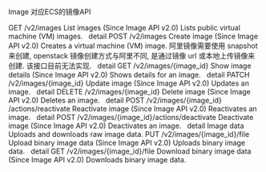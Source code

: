 Image
对应ECS的镜像API


GET
/v2/images
List images
(Since Image API v2.0) Lists public virtual machine (VM) images.
 
detail
POST
/v2/images
Create image
(Since Image API v2.0) Creates a virtual machine (VM) image.
阿里镜像需要使用 snapshot 来创建, openstack 镜像创建方式与阿里不同, 是通过镜像 url 或本地上传镜像来创建. 该接口目前无法实现.
 
detail
GET
/v2/images/​{image_id}​
Show image details
(Since Image API v2.0) Shows details for an image.
 
detail
PATCH
/v2/images/​{image_id}​
Update image
(Since Image API v2.0) Updates an image.
 
detail
DELETE
/v2/images/​{image_id}​
Delete image
(Since Image API v2.0) Deletes an image.
 
detail
POST
/v2/images/​{image_id}​/actions/reactivate
Reactivate image
(Since Image API v2.0) Reactivates an image.
 
detail
POST
/v2/images/​{image_id}​/actions/deactivate
Deactivate image
(Since Image API v2.0) Deactivates an image.
 
detail
Image data
Uploads and downloads raw image data.
PUT
/v2/images/​{image_id}​/file
Upload binary image data
(Since Image API v2.0) Uploads binary image data.
 
detail
GET
/v2/images/​{image_id}​/file
Download binary image data
(Since Image API v2.0) Downloads binary image data.

